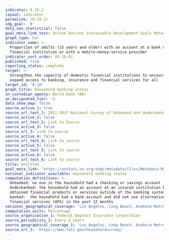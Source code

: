 ```yaml
---
indicator: 8.10.2
layout: indicator
permalink: /8-10-2/
sdg_goal: '8'
data_non_statistical: false
goal_meta_link_text: United Nations Sustainable Development Goals Metadata (PDF 210 KB)
graph_type: bar
indicator_name: >-
  Proportion of adults (15 years and older) with an account at a bank or other
  financial institution or with a mobile-money-service provider
indicator_sort_order: 08-10-02
published: true
reporting_status: complete
target: >-
  Strengthen the capacity of domestic financial institutions to encourage and
  expand access to banking, insurance and financial services for all
target_id: '8.10'
graph_title: Household banking status
un_custodian_agency: World Bank (WB)
un_designated_tier: '1'
data_show_map: false
source_active_1: true
source_url_text_1: 2011-2017 National Survey of Unbanked and Underbanked Households
source_active_2: false
source_url_text_2: Link to Source
source_active_3: false
source_url_3: Link to source
source_active_4: false
source_url_text_4: Link to source
source_active_5: false
source_url_text_5: Link to source
source_active_6: false
source_url_text_6: Link to source
title: Untitled
goal_meta_link: 'https://unstats.un.org/sdgs/metadata/files/Metadata-08-10-02.docx'
national_indicator_available: Household banking status
computation_definitions: >-
  Unbanked: no one in the household had a checking or savings account
  Underbanked: the household had an account at an insured institution but also
  obtained financial products or services outside of the banking system Fully
  banked:  the household had a bank account and did not use alternative
  financial services (AFS) in the past 12 months
national_geographical_coverage: 'Los Angeles, Long Beach, Anaheim Metropolitan Statistical Area'
computation_units: Percentage
source_organisation_1: Federal Deposit Insurance Corporation
source_periodicity_1: Every 2 years
source_geographical_coverage_1: 'Los Angeles, Long Beach, Anaheim Metropolitan Statistical Area'
source_url_1: 'https://www.fdic.gov/householdsurvey/'
---
```


